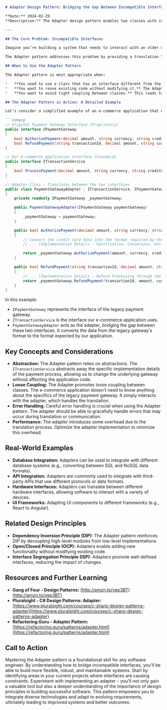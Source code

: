 ```markdown
# Adapter Design Pattern: Bridging the Gap Between Incompatible Interfaces

**Date:** 2024-02-29
**Description:** The Adapter design pattern enables two classes with incompatible interfaces to work together seamlessly. This pattern is a cornerstone of good software design, promoting flexibility and reducing coupling. It's particularly valuable when integrating systems developed with different technologies or adhering to varying standards.  Understanding the Adapter pattern is crucial for any engineer involved in building complex systems where interfaces and communication protocols need to align.

---

## The Core Problem: Incompatible Interfaces

Imagine you’re building a system that needs to interact with an older device – let’s say a legacy printer. This printer communicates using a series of commands that are completely different from the commands your modern application uses.  Directly interfacing these two systems would be a nightmare: a complex, fragile, and difficult-to-maintain mess.  This is precisely the scenario where the Adapter pattern shines.

The Adapter pattern addresses this problem by providing a translation layer, allowing the two systems to communicate effectively without requiring fundamental changes to either.  It's not about rewriting the old system; it's about providing a compatible facade for the new system to consume.

## When to Use the Adapter Pattern

The Adapter pattern is most appropriate when:

*   **You need to use a class that has an interface different from the one your application expects.** This is the most common use case.
*   **You want to reuse existing code without modifying it.** The Adapter allows you to leverage functionality from legacy systems or third-party libraries.
*   **You want to avoid tight coupling between classes.** This leads to more flexible and maintainable code.

## The Adapter Pattern in Action: A Detailed Example

Let’s consider a simplified example of an e-commerce application that needs to integrate with a payment gateway.  Traditionally, payment gateways expose their APIs via a proprietary protocol. Our e-commerce application utilizes a more standardized protocol for handling transactions.  The Adapter pattern provides a bridge.

```csharp
// Original Payment Gateway Interface (Proprietary)
public interface IPaymentGateway
{
    bool AuthorizePayment(decimal amount, string currency, string creditCardNumber, string expirationDate);
    bool RefundPayment(string transactionId, decimal amount, string currency);
}

// Our E-commerce Application Interface (Standard)
public interface ITransactionService
{
    bool ProcessPayment(decimal amount, string currency, string creditCardNumber, string expirationDate, out string transactionId);
}
```

```csharp
// Adapter Class - Translates between the two interfaces
public class PaymentGatewayAdapter : ITransactionService, IPaymentGateway
{
    private readonly IPaymentGateway _paymentGateway;

    public PaymentGatewayAdapter(IPaymentGateway paymentGateway)
    {
        _paymentGateway = paymentGateway;
    }

    public bool AuthorizePayment(decimal amount, string currency, string creditCardNumber, string expirationDate)
    {
        // Convert the credit card data into the format required by the legacy payment gateway.
        // ... (Implementation Details - Sanitization, Conversion, etc.) ...

        return _paymentGateway.AuthorizePayment(amount, currency, creditCardNumber, expirationDate);
    }

    public bool RefundPayment(string transactionId, decimal amount, string currency)
    {
        // ... (Implementation Details - Refund Processing through the legacy gateway) ...
        return _paymentGateway.RefundPayment(transactionId, amount, currency);
    }
}
```

In this example:

*   `IPaymentGateway` represents the interface of the legacy payment gateway.
*   `ITransactionService` is the interface our e-commerce application uses.
*   `PaymentGatewayAdapter` acts as the adapter, bridging the gap between these two interfaces. It converts the data from the legacy gateway's format to the format expected by our application.

## Key Concepts and Considerations

*   **Abstraction:** The Adapter pattern relies on abstractions.  The `ITransactionService` abstracts away the specific implementation details of the payment process, allowing us to change the underlying gateway without affecting the application code.
*   **Loose Coupling:**  The Adapter promotes loose coupling between classes. The e-commerce application doesn't need to know anything about the specifics of the legacy payment gateway. It simply interacts with the adapter, which handles the translation.
*   **Error Handling:**  Careful error handling is crucial when using the Adapter pattern.  The adapter should be able to gracefully handle errors that may occur during translation or communication.
*   **Performance:**  The adapter introduces some overhead due to the translation process.  Optimize the adapter implementation to minimize this overhead.

## Real-World Examples

*   **Database Integration:** Adapters can be used to integrate with different database systems (e.g., converting between SQL and NoSQL data formats).
*   **API Integration:** Adapters are commonly used to integrate with third-party APIs that use different protocols or data formats.
*   **Hardware Interfaces:** Adapters can translate between different hardware interfaces, allowing software to interact with a variety of devices.
*   **UI Frameworks:** Adapting UI components to different frameworks (e.g., React to Angular).

##  Related Design Principles

*   **Dependency Inversion Principle (DIP):** The Adapter pattern reinforces DIP by decoupling high-level modules from low-level implementations.
*   **Open/Closed Principle (OCP):** Adapters enable adding new functionality without modifying existing code.
*   **Interface Segregation Principle (ISP):** Adapters promote well-defined interfaces, reducing the impact of changes.

## Resources and Further Learning

*   **Gang of Four - Design Patterns:** [http://amzn.to/vep3BT](http://amzn.to/vep3BT)
*   **Pluralsight - C# Design Patterns: Adapter:** [https://www.pluralsight.com/courses/c-sharp-design-patterns-adapter](https://www.pluralsight.com/courses/c-sharp-design-patterns-adapter)
*   **Refactoring.Guru - Adapter Pattern:** [https://refactoring.guru/patterns/adapter.html](https://refactoring.guru/patterns/adapter.html)

## Call to Action

Mastering the Adapter pattern is a foundational skill for any software engineer. By understanding how to bridge incompatible interfaces, you'll be able to build more flexible, robust, and maintainable systems.  Start by identifying areas in your current projects where interfaces are causing constraints.  Experiment with implementing an adapter – you’ll not only gain a valuable tool but also a deeper understanding of the importance of design principles in building successful software.  This pattern empowers you to integrate diverse technologies and adapt to evolving requirements, ultimately leading to improved systems and better outcomes.
```